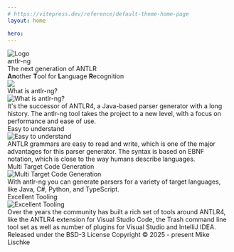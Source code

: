 ```yaml
---
# https://vitepress.dev/reference/default-theme-home-page
layout: home

hero:
---
```


<div class="landingPageContent">
    <div class="header zigzag">
        <div class="gradient" />
        <div class="background" />
        <img class="logo" src="/images/antlr-ng-logo3.svg" alt="Logo" />
        <div id="title-host">
            <div class="title">antlr-ng</div>
            <div class="subtitle">The next generation of ANTLR</div>
            <div class="subtitle2">
            <b>An</b>other <b>T</b>ool for <b>L</b>anguage <b>R</b>ecognition
            </div>
        </div>
    </div>
    <div class="highlight">
        <img class="grammar-example" src="/images/grammar-example.png" />
    </div>
    <div class="features">
        <div class="box">
            <label class="feature-title">What is antlr-ng?</label>
            <div class="box-content">
                <img class="feature-icon" src="/images/question-mark.svg" alt="What is antlr-ng?" />
                <div>
                    It's the successor of ANTLR4, a Java-based parser generator with a long history.
                    The <span className="antlrng">antlr-ng</span> tool takes the project to a new level, with a focus on
                    performance and ease of use.
                </div>
            </div>
        </div>
        <div class="box">
            <label class="feature-title">Easy to understand</label>
            <div class="box-content">
                <img class="feature-icon" src="/images/reading.svg" alt="Easy to understand" />
                <div>
                    ANTLR grammars are easy to read and write, which is one of the major advantages for this parser generator. The syntax is based on EBNF notation, which is close to the way humans describe languages.
                </div>
            </div>
        </div>
        <div class="box">
            <label class="feature-title">Multi Target Code Generation</label>
            <div class="box-content">
                <img class="feature-icon" src="/images/target.svg" alt="Multi Target Code Generation" />
                <div>
                    With <span className="antlrng">antlr-ng</span> you can generate parsers for a variety of target languages, like Java, C#, Python, and TypeScript.
                </div>
            </div>
        </div>
        <div class="box">
            <label class="feature-title">Excellent Tooling</label>
            <div class="box-content">
                <img class="feature-icon" src="/images/tooling.svg" alt="Excellent Tooling" />
                <div>
                     Over the years the community has built a rich set of tools around ANTLR4, like the ANTLR4 extension for Visual Studio Code, the Trash command line tool set as well as number of plugins for Visual Studio and IntelliJ IDEA.
                </div>
            </div>
        </div>
    </div>
    <div class="footer">
        <label>Released under the BSD-3 License</label>
        <label>Copyright © 2025 - present Mike Lischke</label>
    </div>
</div>
